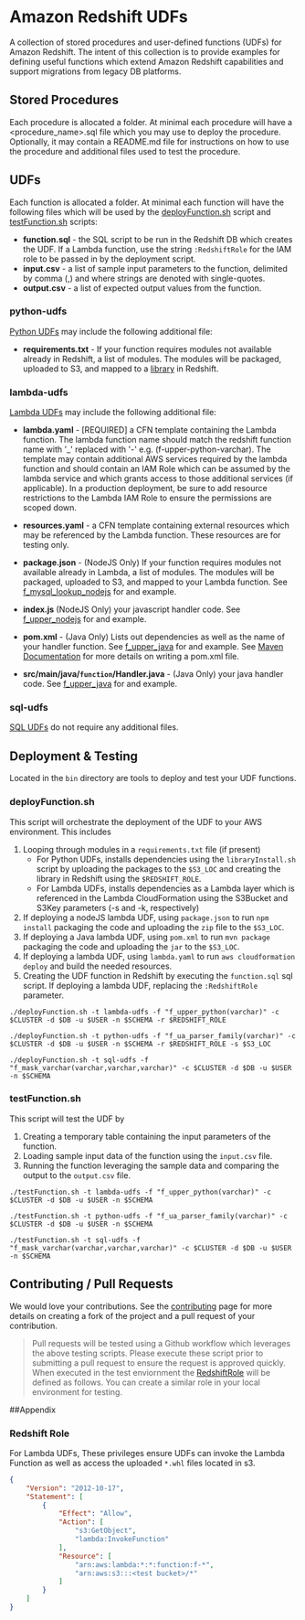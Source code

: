 # Amazon Redshift UDFs
A collection of stored procedures and user-defined functions (UDFs) for Amazon Redshift. The intent of this collection is to provide examples for defining useful functions which extend Amazon Redshift capabilities and support migrations from legacy DB platforms.

## Stored Procedures
Each procedure is allocated a folder.  At minimal each procedure will have a <procedure_name>.sql file which you may use to deploy the procedure.  Optionally, it may contain a README.md file for instructions on how to use the procedure and additional files used to test the procedure.

## UDFs
Each function is allocated a folder.  At minimal each function will have the following files which will be used by the [deployFunction.sh](#deployFunctionsh) script and [testFunction.sh](#testFunctionsh) scripts:

- **function.sql** - the SQL script to be run in the Redshift DB which creates the UDF.  If a Lambda function, use the string `:RedshiftRole` for the IAM role to be passed in by the deployment script.
- **input.csv** - a list of sample input parameters to the function, delimited by comma (,) and where strings are denoted with single-quotes.
- **output.csv** - a list of expected output values from the function.

### python-udfs

[Python UDFs](https://docs.aws.amazon.com/redshift/latest/dg/udf-creating-a-scalar-udf.html) may include the following additional file:

- **requirements.txt** - If your function requires modules not available already in Redshift, a list of modules.  The modules will be packaged, uploaded to S3, and mapped to a [library](https://docs.aws.amazon.com/redshift/latest/dg/r_CREATE_LIBRARY.html) in Redshift.  

### lambda-udfs

[Lambda UDFs](https://docs.aws.amazon.com/redshift/latest/dg/udf-creating-a-lambda-sql-udf.html) may include the following additional file:

- **lambda.yaml** - [REQUIRED] a CFN template containing the Lambda function.  The lambda function name should match the redshift function name with '_' replaced with '-'  e.g. (f-upper-python-varchar). The template may contain additional AWS services required by the lambda function and should contain an IAM Role which can be assumed by the lambda service and which grants access to those additional services (if applicable).  In a production deployment, be sure to add resource restrictions to the Lambda IAM Role to ensure the permissions are scoped down.

- **resources.yaml** - a CFN template containing external resources which may be referenced by the Lambda function.   These resources are for testing only.

- **package.json** - (NodeJS Only) If your function requires modules not available already in Lambda, a list of modules.  The modules will be packaged, uploaded to S3, and mapped to your Lambda function. See [f_mysql_lookup_nodejs](lambda-udfs/f_mysql_lookup_nodejs-varchar-varchar-varchar) for and example.  

- **index.js** (NodeJS Only) your javascript handler code.  See [f_upper_nodejs](lambda-udfs/f_upper_nodejs-varchar) for and example.  

- **pom.xml** - (Java Only) Lists out dependencies as well as the name of your handler function. See [f_upper_java](lambda-udfs/f_upper_java-varchar) for and example.  See [Maven Documentation](https://maven.apache.org/guides/introduction/introduction-to-the-pom.html) for more details on writing a pom.xml file.

- **src/main/java/`function`/Handler.java** - (Java Only) your java handler code. See [f_upper_java](lambda-udfs/f_upper_java-varchar) for and example.  

### sql-udfs
[SQL UDFs](https://docs.aws.amazon.com/redshift/latest/dg/udf-creating-a-scalar-sql-udf.html) do not require any additional files.

## Deployment & Testing
Located in the `bin` directory are tools to deploy and test your UDF functions.  

### deployFunction.sh
This script will orchestrate the deployment of the UDF to your AWS environment. This includes
1. Looping through modules in a `requirements.txt` file (if present) 
    * For Python UDFs, installs dependencies using the `libraryInstall.sh` script by uploading the packages to the `$S3_LOC` and creating the library in Redshift using the `$REDSHIFT_ROLE`.
    * For Lambda UDFs, installs dependencies as a Lambda layer which is referenced in the Lambda CloudFormation using the S3Bucket and S3Key parameters (-s and -k, respectively)
2. If deploying a nodeJS lambda UDF, using `package.json` to run `npm install` packaging the code and uploading the `zip` file to the `$S3_LOC`.
3. If deploying a Java lambda UDF, using `pom.xml` to run `mvn package` packaging the code and uploading the `jar` to the `$S3_LOC`.
4. If deploying a lambda UDF, using `lambda.yaml` to run `aws cloudformation deploy` and build the needed resources.
5. Creating the UDF function in Redshift by executing the `function.sql` sql script.  If deploying a lambda UDF, replacing the `:RedshiftRole` parameter.

```
./deployFunction.sh -t lambda-udfs -f "f_upper_python(varchar)" -c $CLUSTER -d $DB -u $USER -n $SCHEMA -r $REDSHIFT_ROLE

./deployFunction.sh -t python-udfs -f "f_ua_parser_family(varchar)" -c $CLUSTER -d $DB -u $USER -n $SCHEMA -r $REDSHIFT_ROLE -s $S3_LOC

./deployFunction.sh -t sql-udfs -f "f_mask_varchar(varchar,varchar,varchar)" -c $CLUSTER -d $DB -u $USER -n $SCHEMA
```

### testFunction.sh
This script will test the UDF by
1. Creating a temporary table containing the input parameters of the function.
2. Loading sample input data of the function using the `input.csv` file.  
3. Running the function leveraging the sample data and comparing the output to the `output.csv` file.

```
./testFunction.sh -t lambda-udfs -f "f_upper_python(varchar)" -c $CLUSTER -d $DB -u $USER -n $SCHEMA

./testFunction.sh -t python-udfs -f "f_ua_parser_family(varchar)" -c $CLUSTER -d $DB -u $USER -n $SCHEMA

./testFunction.sh -t sql-udfs -f "f_mask_varchar(varchar,varchar,varchar)" -c $CLUSTER -d $DB -u $USER -n $SCHEMA
```

## Contributing / Pull Requests

We would love your contributions.  See the [contributing](contributing.md) page for more details on creating a fork of the project and a pull request of your contribution.

> Pull requests will be tested using a Github workflow which leverages the above testing scripts. Please execute these script prior to submitting a pull request to ensure the request is approved quickly.  When executed in the test enviornment the [RedshiftRole](#redshift-role) will be defined as follows. You can create a similar role in your local environment for testing.

##Appendix

### Redshift Role
For Lambda UDFs, These privileges ensure UDFs can invoke the Lambda Function as well as access the uploaded `*.whl` files located in s3.  
```json
{
    "Version": "2012-10-17",
    "Statement": [
        {
            "Effect": "Allow",
            "Action": [
                "s3:GetObject",
                "lambda:InvokeFunction"
            ],
            "Resource": [
                "arn:aws:lambda:*:*:function:f-*",
                "arn:aws:s3:::<test bucket>/*"
            ]
        }
    ]
}
```
